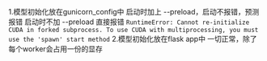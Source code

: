 1.模型初始化放在gunicorn_config中
启动时加上 --preload，启动不报错，预测报错
启动时不加 --preload 直接报错
``
RuntimeError: Cannot re-initialize CUDA in forked subprocess. To use CUDA with multiprocessing, you must use the 'spawn' start method
``
2.模型初始化放在flask app中
一切正常，除了每个worker会占用一份的显存